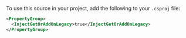 To use this source in your project, add the following to your `.csproj` file:

```xml
<PropertyGroup>
  <InjectGetOrAddOnLegacy>true</InjectGetOrAddOnLegacy>
</PropertyGroup>
```

